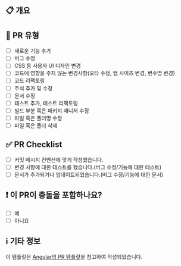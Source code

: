 ## 📋 개요
<!---- 변경 사항 및 관련 이슈에 대한 간단한 설명 -->

<!---- Resolves: #(Issue Number) -->

## 📝 PR 유형

- [ ] 새로운 기능 추가
- [ ] 버그 수정
- [ ] CSS 등 사용자 UI 디자인 변경
- [ ] 코드에 영향을 주지 않는 변경사항(오타 수정, 탭 사이즈 변경, 변수명 변경)
- [ ] 코드 리팩토링
- [ ] 주석 추가 및 수정
- [ ] 문서 수정
- [ ] 테스트 추가, 테스트 리팩토링
- [ ] 빌드 부분 혹은 패키지 매니저 수정
- [ ] 파일 혹은 폴더명 수정
- [ ] 파일 혹은 폴더 삭제

## ✅ PR Checklist

- [ ] 커밋 메시지 컨벤션에 맞게 작성했습니다. 
- [ ] 변경 사항에 대한 테스트를 했습니다.(버그 수정/기능에 대한 테스트)
- [ ] 문서가 추가되거나 업데이트되었습니다.(버그 수정/기능에 대한 문서)

## ❗️ 이 PR이 충돌을 포함하나요?

- [ ] 예
- [ ] 아니요

<!-- 이 PR에 깨지는 변경사항이 포함되어 있다면, 기존 애플리케이션에 미치는 영향과 마이그레이션 경로를 설명하세요. -->

## ℹ️ 기타 정보
이 템플릿은 [Angular의 PR 템플릿](https://github.com/angular/angular/blob/master/CONTRIBUTING.md#pull-requests)을 참고하여 작성되었습니다.

<!-- 추가로 필요한 정보를 기재하세요. -->